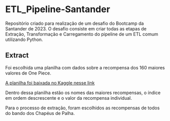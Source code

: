 # ETL_Pipeline-Santander
Repositório criado para realização de um desafio do Bootcamp da Santander de 2023. O desafio consiste em criar todas as etapas de Extração, Transformação e Carregamento do pipeline de um ETL comum utilizando Python.


## Extract

Foi escolhida uma planilha com dados sobre a recompensa dos 160 maiores valores de One Piece. 

[A planilha foi baixada no Kaggle nesse link](https://www.kaggle.com/datasets/umeshkumar017/list-of-one-piece-bounties) 

Dentro dessa planilha estão os nomes das maiores recompensas, o índice em ordem descrescente e o valor da recompensa individual.

Para o processo de extração, foram escolhidos as recompensas de todos do bando dos Chapéus de Palha.